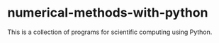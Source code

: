 numerical-methods-with-python
=============================

This is a collection of programs for scientific computing using Python.
